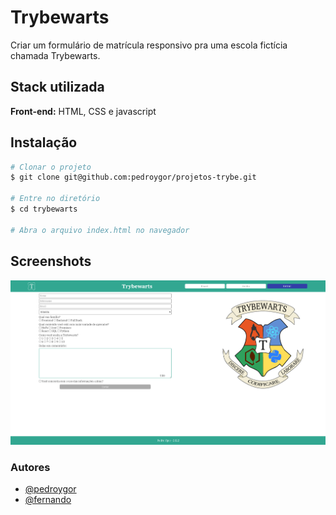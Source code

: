 # Trybewarts

Criar um formulário de matrícula responsivo pra uma escola fictícia chamada Trybewarts.

## Stack utilizada

**Front-end:** HTML, CSS e javascript

## Instalação

```bash
# Clonar o projeto
$ git clone git@github.com:pedroygor/projetos-trybe.git

# Entre no diretório
$ cd trybewarts

# Abra o arquivo index.html no navegador
```

## Screenshots

![App Screenshot](images/trybewarts.png)

### Autores

- [@pedroygor](https://www.github.com/pedroygor)
- [@fernando](https://www.github.com/Fernando-Oli)
